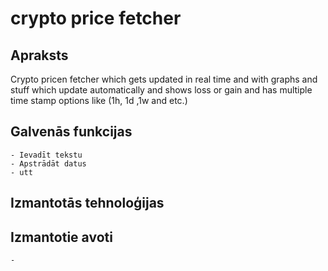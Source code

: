 # crypto price fetcher

## Apraksts
 Crypto pricen fetcher which gets updated in real time and with graphs and stuff which update automatically and shows loss or gain and has multiple time stamp options like (1h, 1d ,1w and etc.)
## Galvenās funkcijas
	- Ievadīt tekstu
	- Apstrādāt datus
	- utt
## Izmantotās tehnoloģijas

## Izmantotie avoti
	- 
